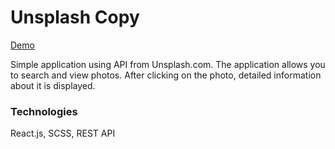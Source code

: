 # Unsplash Copy

[Demo](https://laughing-haibt-70bc8d.netlify.app/)

Simple application using API from Unsplash.com. The application allows you to search and view photos. After clicking on the photo, detailed information about it is displayed.

### Technologies
React.js, SCSS, REST API
